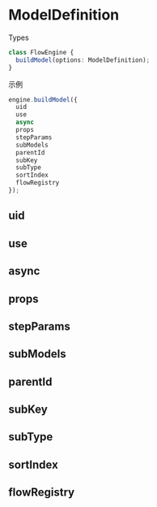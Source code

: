 # ModelDefinition

Types

```ts
class FlowEngine {
  buildModel(options: ModelDefinition);
}
```

示例

```ts
engine.buildModel({
  uid
  use
  async
  props
  stepParams
  subModels
  parentId
  subKey
  subType
  sortIndex
  flowRegistry
});
```

## uid

## use

## async

## props

## stepParams

## subModels

## parentId

## subKey

## subType

## sortIndex

## flowRegistry
